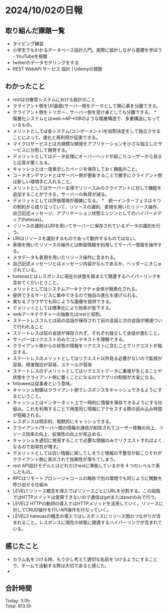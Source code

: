 # 2024/10/02の日報
## 取り組んだ課題一覧
* タイピング練習
* 小学生でもわかるデータベース設計入門。実際に設計しながら基礎を学ぼう - YouTubeを視聴
* twitterのデータモデリングをする
* REST WebAPI サービス 設計 | Udemyの視聴
## わかったこと
*  restは分散型システムにおける設計のこと
*  クライアント側をUI(画面)サーバー側をデータとして関心事を分離できる。
  *  クライアント側をトリガー、サーバー側を受け身としても分離できる。
*　階層化システムとはweb→AP→DBのような階層構造で、多重構造になっているもの。
  *  メリットとしては各システム(コンポーメント)を役割決定をして独立させることによって、進化と再利用が促進できる。
  *  マイクロサービスとは大規模な開発をアプリケーションを小さな独立したサービスに分割して開発する。
  *  デメリットとしてはデータ処理にオーバーヘッドが起こりユーザーから見ると応答が悪くなる。
*  キャッシュとは一度表示したページを保存しておく機能のこと。
*  コードオンデマンドとはサーバー側が更新することで勝手にクライアント側は新しい環境手に入れること。
  *  メリットとしてはサーバー主導でリリースみのクライアントに対して機能を追加することができる。サーバーの負荷が減る。
  *  デメリットとしては評価環境が複雑になる。
*　統一インターフェスは４つの制約から成り立っていて、リソースの識別、表現を用いたリソース操作、自己記述メッセージ、アプリケーション状態エンジンとしてのハイパーメディア(hateoas)。
  *  リソースの識別はURIを用いてサーバーに保存されているデータの識別を行う。
  *  URIはリソースを識別するものであって動作するものではない。
  *  表現を用いたリソースの操作とは断面情報を利用してサーバー情報を操作する。
  *  メタデータも表現を用いたリソース操作に含まれる。
  *  自己記述メッセージとはメッセージ内容がなんであるか、ヘッダーにきじゅされている。
  *  hateoasとはレスポンスに現在の状態を踏まえて関連するハイパーリンクを含めてくだいとうこと。
  *  メリットとしてはシステムアーキテクチャ全体が簡素化される。
  *  提供できるサービスに集中できるので独自の進化を遂げられる。
  *  異なるブラウザでも同じような画像を提供できる。
  *  デメリットとしては標準化により効率が低下する。
*  webアーキテクチャーの抽象化はrestと役割。
*  ステートレスフルとは前の会話が保存されて前の会話と次の会話が関連づいて行われること
*  ステートレスは前の会話が保存されず、それぞれ独立して会話が進むこと。
*  サーバーはリクエストのみでコンテキストを理解できる。
*  クライアント側からの状態の情報をリクエストに含むことでリクエストが独立する。
*  ステートレスのメリットとしてはリクエスト以外見る必要がないので監視が容易、障害復旧が容易、スケールが容易
*  ステートレスのデメリットとしてはリクエストデータに重複が生じることや状態をクライアント側に置くことになるのでアプリの制御が大変になる。
*  followeeは従事者という意味。
*  キャッシュ制御はクライアント側でレスポンスをキャッシュできるようにするということ。
 *  キャッシュとはインターネット上で一時的に情報を保存できるようにする仕組み。これを利用することで再度同じ情報にアクセスする際の読み込み時間が短縮される。
 *  レスポンスは明示的、暗黙的にキャッシュできる。
 *  クライアント/サーバー間の情報の通信が削除されてユーザー体験の向上、リソース効率の向上、拡張性の向上が見込める。
 *  キャッシュを適切に使用することで必要な情報のみでリクエストすればよくなるので効率性が増す。
 *  デメリットとしては古い情報に戻してしまうと情報の不整合が起こりそれがクライアント側に表示されて信頼性が落ちてしまう。
*  rest API設計モデルとはどれだけrestに準拠しているかを４つのレベルで表したもの。
*  RPCはリモートプロシージャコールの略称で別の環境でも同じように関数を呼び出せる仕組み
*  LEVEL1 リソース概念を導入ではリソースごとにURLを分割する。この段階ではHTTPメソッドは使用できないので通信はgetまたはpostのみで行う。
*  LEVEL2 HTTPの動詞の導入ではHTTPメソッドを活用していく。リソースに対してCRUD操作を行いAPI操作を行なっていく。
* LEVEL3 hateoasの概念の導入ではレスポンスにリソース間のつながりが含まれること。レスポンスに現在の状態に関連するハイパーリンクが含まれている。
    
## 感じたこと
*  カラム名をつける時、もう少し考えて適切な名前をつけるようにすることで、チームで活動する際は大切であると感じた。
*  
## 合計時間  
Today: 3.0h<br>
Total: 813.5h
